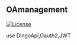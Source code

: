 ## OAmanagement

[![License](https://poser.pugx.org/laravel/framework/license.svg)](https://oa.ecjtu.net)

use DingoApi,Oauth2,JWT

